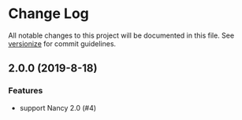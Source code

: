 # Change Log

All notable changes to this project will be documented in this file. See [versionize](https://github.com/saintedlama/versionize) for commit guidelines.

<a name="2.0.0"></a>
## 2.0.0 (2019-8-18)

### Features

* support Nancy 2.0 (#4)

